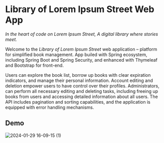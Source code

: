 # Library of Lorem Ipsum Street Web App
*In the heart of code on Lorem Ipsum Street,*
*A digital library where stories meet.*

Welcome to the *Library of Lorem Ipsum Street* web application – platform for simplified book management. App builed with  Spring ecosystem, including Spring Boot and Spring Security, and enhanced with Thymeleaf and Bootstrap for front-end.

 Users can explore the book list, borrow up books with clear expiration indicators, and manage their personal information. Account editing and deletion 
 empower users to have control over their profiles. Administrators, can perform all necessary editing and deleting tasks, including freeing up books from users 
 and accessing detailed information about all users. The API includes pagination and sorting capabilities, and the application is equipped with error handling mechanisms.

## Demo
![2024-01-29 16-09-15 (1)](https://github.com/Buraska/LibraryApp/assets/73584781/1657cda7-0859-4392-9260-f94865874ca0)
